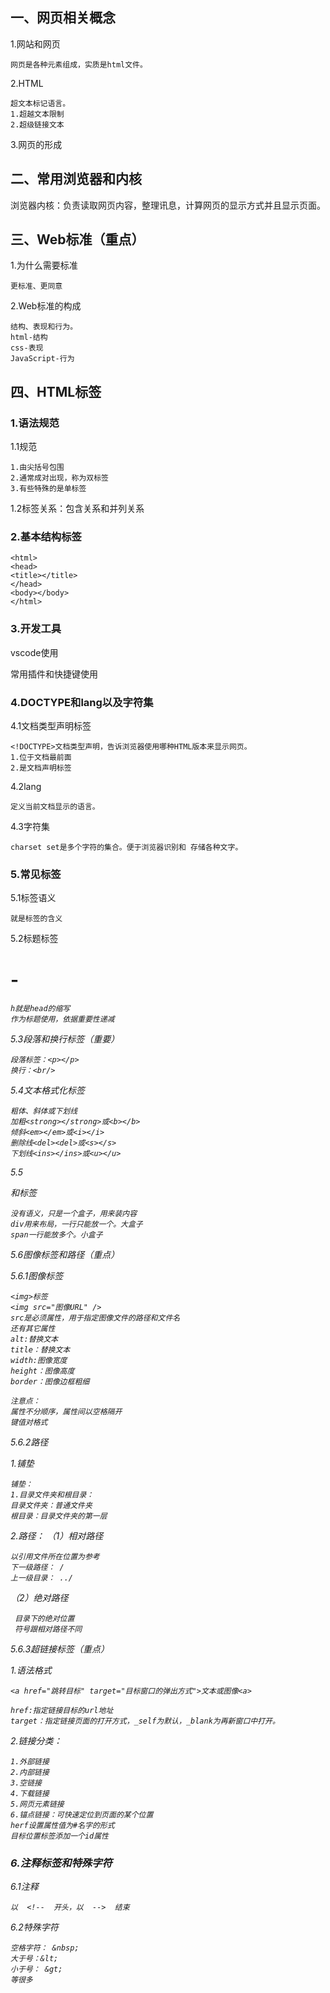 ## 一、网页相关概念

1.网站和网页

```
网页是各种元素组成，实质是html文件。
```

2.HTML

```
超文本标记语言。
1.超越文本限制
2.超级链接文本
```

3.网页的形成

## 二、常用浏览器和内核

浏览器内核：负责读取网页内容，整理讯息，计算网页的显示方式并且显示页面。

## 三、Web标准（重点）

1.为什么需要标准

```
更标准、更同意
```

2.Web标准的构成

```
结构、表现和行为。
html-结构
css-表现
JavaScript-行为
```

## 四、HTML标签

### 1.语法规范

1.1规范

```
1.由尖括号包围
2.通常成对出现，称为双标签
3.有些特殊的是单标签
```

1.2标签关系：包含关系和并列关系

### 2.基本结构标签

```
<html>
<head>
<title></title>
</head>
<body></body>
</html>
```

### 3.开发工具

vscode使用

常用插件和快捷键使用

### 4.DOCTYPE和lang以及字符集

4.1文档类型声明标签

```
<!DOCTYPE>文档类型声明，告诉浏览器使用哪种HTML版本来显示网页。
1.位于文档最前面
2.是文档声明标签
```

4.2lang

```
定义当前文档显示的语言。
```

4.3字符集

```
charset set是多个字符的集合。便于浏览器识别和 存储各种文字。
```

### 5.常见标签

5.1标签语义

```
就是标签的含义
```

5.2标题标签<h1>-<h6>

```
h就是head的缩写
作为标题使用，依据重要性递减
```

5.3段落和换行标签（重要）

```
段落标签：<p></p>
换行：<br/>
```

5.4文本格式化标签

```
粗体、斜体或下划线
加粗<strong></strong>或<b></b>
倾斜<em></em>或<i></i>
删除线<del><del>或<s></s>
下划线<ins></ins>或<u></u>
```

5.5<div>和<span>标签

```
没有语义，只是一个盒子，用来装内容
div用来布局，一行只能放一个。大盒子
span一行能放多个。小盒子

```

5.6图像标签和路径（重点）

5.6.1图像标签

```
<img>标签
<img src="图像URL" />
src是必须属性，用于指定图像文件的路径和文件名
还有其它属性
alt:替换文本
title：替换文本
width:图像宽度
height：图像高度
border：图像边框粗细
```

```
注意点：
属性不分顺序，属性间以空格隔开
键值对格式
```

5.6.2路径

1.铺垫

```
铺垫：
1.目录文件夹和根目录：
目录文件夹：普通文件夹
根目录：目录文件夹的第一层
```

2.路径：
（1）相对路径

```
以引用文件所在位置为参考
下一级路径： /
上一级目录： ../
```

（2）绝对路径

```
 目录下的绝对位置
 符号跟相对路径不同
```

5.6.3超链接标签（重点）

1.语法格式

```
<a href="跳转目标" target="目标窗口的弹出方式">文本或图像<a>
```

```
href:指定链接目标的url地址
target：指定链接页面的打开方式，_self为默认，_blank为再新窗口中打开。
```

2.链接分类：

```
1.外部链接
2.内部链接
3.空链接
4.下载链接
5.网页元素链接
6.锚点链接：可快速定位到页面的某个位置
herf设置属性值为#名字的形式
目标位置标签添加一个id属性
```

### 6.注释标签和特殊字符

6.1注释

```
以  <!--  开头，以  -->  结束
```

6.2特殊字符

```
空格字符： &nbsp;
大于号：&lt;
小于号： &gt;
等很多
```

